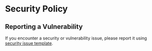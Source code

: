 # Security Policy

## Reporting a Vulnerability

If you encounter a security or vulnerability issue, please report it using [security issue template](https://github.com/kostiantyn-matsebora/streamstore/security/advisories/new).
